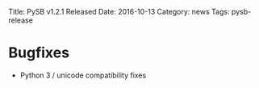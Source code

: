 Title: PySB v1.2.1 Released
Date: 2016-10-13
Category: news
Tags: pysb-release

# Bugfixes
* Python 3 / unicode compatibility fixes
